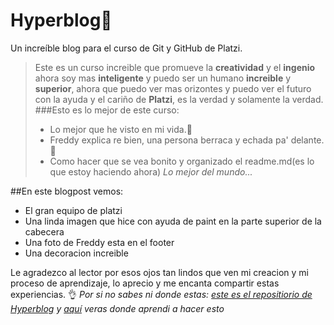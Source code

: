 # Hyperblog💚
Un increíble blog para el curso de Git y GitHub de Platzi.
> Este es un curso increible que promueve la **creatividad** y el **ingenio** ahora soy mas **inteligente** y puedo ser un humano **increible** y **superior**, ahora que puedo ver mas orizontes y puedo ver el futuro con la ayuda y el cariño de **Platzi**, es la verdad y solamente la verdad.
###Esto es lo mejor de este curso:
> - Lo mejor que he visto en mi vida.🎇
> - Freddy explica re bien, una persona berraca y echada pa' delante.💪
> - Como hacer que se vea bonito y organizado el readme.md(es lo que estoy haciendo ahora)
>*Lo mejor del mundo...*

##En este blogpost vemos:
* El gran equipo de platzi 
* Una linda imagen que hice con ayuda de paint en la parte superior de la cabecera
* Una foto de Freddy esta en el footer 
* Una decoracion increible 

Le agradezco al lector por esos ojos tan lindos que ven mi creacion y mi proceso de aprendizaje, lo aprecio y me encanta compartir estas experiencias. 👌
*Por si no sabes ni donde estas: [este es el repositiorio de Hyperblog](https://github.com/Juan2742/Hyperblog) y [aquí](https://platzi.com/clases/1557-git-github/) veras donde aprendi a hacer esto*
